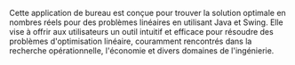 <html>
    <body>
    <p>
    Cette application de bureau est conçue pour trouver la solution optimale en nombres réels pour des problèmes linéaires en utilisant Java et Swing. Elle vise à offrir aux utilisateurs un outil intuitif et efficace pour résoudre des problèmes d'optimisation linéaire, couramment rencontrés dans la recherche opérationnelle, l'économie et divers domaines de l'ingénierie.
    </p>
    </body>
</html>